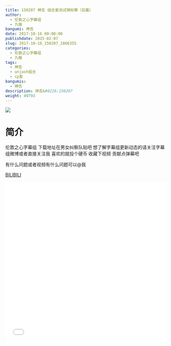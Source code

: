 ```yaml
---
title: 150207 神舌 组合爱测试锦标赛（后篇）
author: 
  - 伦敦之心字幕组
  - 九條
bangumi: 神舌
date: 2017-10-16 00:00:00
publishdate: 2015-02-07
slug: 2017-10-16_150207_2866355
categories: 
  - 伦敦之心字幕组
  - 九條
tags: 
  - 神舌
  - unjash组合
  - cp爱
bangumis: 
  - 神舌
description: 神舌&#8226;150207
weight: 49793
---
```


![](https://i.imgur.com/LboMZgw.jpg)

# 简介  
伦敦之心字幕组 下载地址在男女纠察队贴吧 想了解字幕组更新动态的请关注字幕组微博或者直接关注我 喜欢的就投个硬币 收藏下视频 贡献点弹幕吧


有什么问题或者视频有什么问题可以@我

  [BILIBILI](https://www.bilibili.com/video/av2866355/)


  <iframe src="//www.bilibili.com/html/html5player.html?cid=4478529&aid=2866355" width="100%" height="500" frameborder="0" allowfullscreen="allowfullscreen"></iframe>

